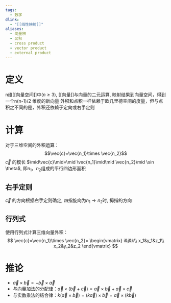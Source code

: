 ```yaml
---
tags:
  - 数学
dlink:
  - "[[线性映射]]"
aliases:
  - 向量积
  - 叉积
  - cross product
  - vector product
  - external product
---
```

# 定义
n维[[向量空间]]中($n\geq 3$), [[向量]]与向量的二元运算, 映射结果到向量空间，得到一个n(n-1)/2 维度的新向量
外积和点积一样依赖于欧几里德空间的度量，但与点积之不同的是，外积还依赖于定向或右手定则

# 计算
对于三维空间的外积运算：
$$\vec{c}=\vec{n_1}\times \vec{n_2}$$
$\vec{c}$ 的模长 $\mid\vec{c}\mid=\mid \vec{n_1}\mid\mid \vec{n_2}\mid \sin \theta$, 即$n_1$，$n_2$组成的平行四边形面积
## 右手定则
$\vec{c}$ 的方向根据右手定则确定, 四指旋向为$n_1\rightarrow n_2$时, 拇指的方向
## 行列式
使用行列式计算三维向量外积：
$$
\vec{c}=\vec{n_1}\times \vec{n_2}=
\begin{vmatrix} 
i&j&k\\
x_1&y_1&z_1\\
x_2&y_2&z_2
\end{vmatrix}
$$
# 推论
- $\vec{a}\times\vec{b}=-\vec{b}\times\vec{a}$
- 与向量加法的分配律：${} \vec a\times(\vec b +\vec c)=\vec a\times \vec b+\vec a\times \vec c {}$
- 与实数乘法的结合律：$k(\vec a×\vec b) = (k\vec a)×\vec b = \vec a×(k\vec b)$

